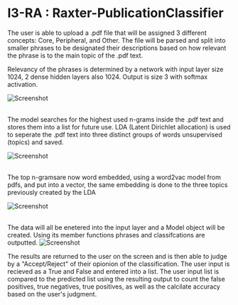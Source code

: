 # I3-RA : Raxter-PublicationClassifier

The user is able to upload a .pdf file that will be assigned 3 different concepts: Core, Peripheral, and Other.
The file will be parsed and split into smaller phrases to be designated their descriptions based on how relevant the phrase is to the main topic of the .pdf text.

Relevancy of the phrases is determined by a network with input layer size 1024, 2 dense hidden layers also 1024. Output is size 3 with softmax activation.

![Screenshot](https://i.imgur.com/ZVACR1r.png)<br/>
<br/>

The model searches for the highest used n-grams inside the .pdf text and  stores them into a list for future use. LDA (Latent Dirichlet allocation) is used to seperate the .pdf text into three distinct groups of words unsupervised (topics) and saved.

![Screenshot](https://i.imgur.com/XAK09ri.png)<br/>
<br/>

 The top n-gramsare now word embedded, using a word2vac model from pdfs, and put into a vector, the same embedding is done to the three topics previously created by the LDA
 
 ![Screenshot](https://i.imgur.com/CA74LnU.png)<br/>
 <br/>
 
 
 The data will all be enetered into the input layer and a Model object will be created. Using its member functions phrases and classifcations are outputted.
  ![Screenshot](https://i.imgur.com/XIqUQJp.png)
 
The results are returned to the user on the screen and is then able to judge by a "Accept/Reject" of their opionion of the classification. The user input is recieved as a True and False and entered into a list. The user input list is compared to the predicted list using the resulting output to count the false positives, true negatives, true positives, as well as the calcilate accuracy based on the user's judgment.
